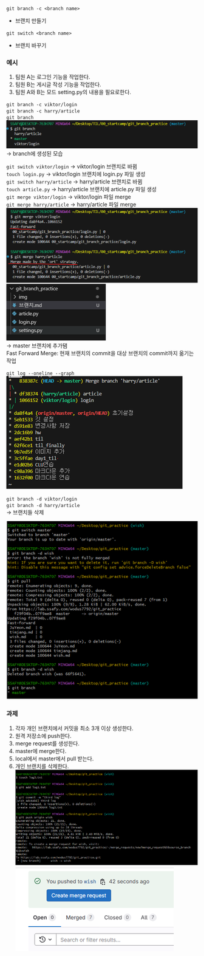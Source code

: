 `git branch -c <branch name>`  
+ 브랜치 만들기

`git switch <branch name>`
+ 브랜치 바꾸기

### 예시
1. 팀원 A는 로그인 기능을 작업한다.
2. 팀원 B는 게시글 작성 기능을 작업한다.
3. 팀원 A와 B는 모드 setting.py의 내용을 필요로한다.

`git branch -c viktor/login`   
`git branch -c harry/article`   
`git branch`   
![alt text](img/img-15.png)  
-> branch에 생성된 모습 

`git switch viktor/login` -> viktor/login 브랜치로 바뀜   
`touch login.py` -> viktor/login 브랜치에 login.py 파일 생성   
`git switch harry/article` -> harry/article 브랜치로 바뀜      
`touch article.py` -> harry/article 브랜치에 article.py 파일 생성    
`git merge viktor/login` -> viktor/login 파일 merge     
`git merge harry/article` -> harry/article 파일 merge           
![alt text](img/img-14.png)   
![alt text](img/img-16.png)    
-> master 브랜치에 추가됌   
Fast Forward Merge: 현재 브랜치의 commit을 대상 브랜치의 commit까지 옮기는 작업    

`git log --oneline --graph`   
![alt text](img/img-17.png)  

`git branch -d viktor/login`   
`git branch -d harry/article`  
-> 브랜치들 삭제

![alt text](img/img-18.png)  

### 과제
1. 각자 개인 브랜치에서 커밋을 최소 3개 이상 생성한다.
2. 원격 저장소에 push한다.
3. merge request를 생성한다.
4. master에 merge한다.
5. local에서 master에서 pull 받는다.
6. 개인 브랜치를 삭제한다.
![alt text](img/img-19.png)    
![alt text](img/img-20.png)    